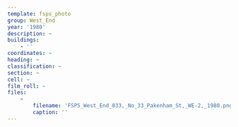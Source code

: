 ```yaml
---
template: fsps_photo
group: West_End
year: '1980'
description: ~
buildings:
    - ''
coordinates: ~
heading: ~
classification: ~
section: ~
cell: ~
film_roll: ~
files:
    -
        filename: 'FSPS_West_End_033,_No_33_Pakenham_St,_WE-2,_1980.png'
        caption: ''
---
```

